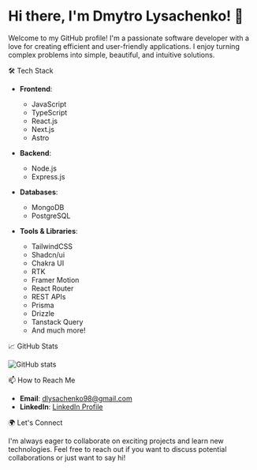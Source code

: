 
# Hi there, I'm Dmytro Lysachenko! 👋

Welcome to my GitHub profile! I'm a passionate software developer with a love for creating efficient and user-friendly applications. I enjoy turning complex problems into simple, beautiful, and intuitive solutions. 

 🛠 Tech Stack

- **Frontend**: 
  - JavaScript
  - TypeScript
  - React.js
  - Next.js
  - Astro

- **Backend**: 
  - Node.js
  - Express.js

- **Databases**: 
  - MongoDB
  - PostgreSQL

- **Tools & Libraries**:
  - TailwindCSS
  - Shadcn/ui
  - Chakra UI
  - RTK
  - Framer Motion
  - React Router
  - REST APIs
  - Prisma
  - Drizzle
  - Tanstack Query
  - And much more!

 📈 GitHub Stats

![GitHub stats](https://github-readme-stats.vercel.app/api?username=DmytroLysachenko&show_icons=true&theme=radical)


 📫 How to Reach Me

- **Email**: [dlysachenko98@gmail.com](mailto:dlysachenko98@gmail.com)
- **LinkedIn**: [LinkedIn Profile](https://www.linkedin.com/in/dmytro-lysachenko/)

 🌍 Let's Connect

I'm always eager to collaborate on exciting projects and learn new technologies. Feel free to reach out if you want to discuss potential collaborations or just want to say hi!
